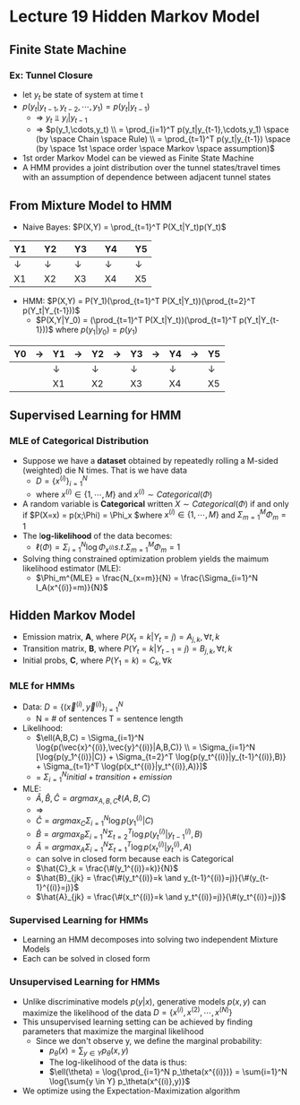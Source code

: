 # Lecture 19 Hidden Markov Model

## Finite State Machine

### Ex: Tunnel Closure

* let $y_t$ be state of system at time t
* $p(y_t|y_{t-1},y_{t-2},\cdots,y_1) = p(y_t|y_{t-1})$
  * => $y_t ⫫ y_i | y_{t-1}$
  * => $p(y_1,\cdots,y_t) \\ = \prod_{i=1}^T p(y_t|y_{t-1},\cdots,y_1) \space (by \space Chain \space Rule) \\ = \prod_{t=1}^T p(y_t|y_{t-1}) \space (by \space 1st \space order \space Markov \space assumption)$
* 1st order Markov Model can be viewed as Finite State Machine
* A HMM provides a joint distribution over the tunnel states/travel times with an assumption of dependence between adjacent tunnel states

## From Mixture Model to HMM

* Naive Bayes: $P(X,Y) = \prod_{t=1}^T P(X_t|Y_t)p(Y_t)$

| Y1   |      | Y2   |      | Y3   |      | Y4   |      | Y5   |
| ---- | ---- | ---- | ---- | ---- | ---- | ---- | ---- | ---- |
| ↓    |      | ↓    |      | ↓    |      | ↓    |      | ↓    |
| X1   |      | X2   |      | X3   |      | X4   |      | X5   |

* HMM: $P(X,Y) = P(Y_1)(\prod_{t=1}^T P(X_t|Y_t))(\prod_{t=2}^T p(Y_t|Y_{t-1}))$
  * $P(X,Y|Y_0) = (\prod_{t=1}^T P(X_t|Y_t))(\prod_{t=1}^T p(Y_t|Y_{t-1}))$ where $p(y_1|y_0) = p(y_1)$

| Y0   | →    | Y1   | →    | Y2   | →    | Y3   | →    | Y4   | →    | Y5   |
| ---- | ---- | ---- | ---- | ---- | ---- | ---- | ---- | ---- | ---- | ---- |
|      |      | ↓    |      | ↓    |      | ↓    |      | ↓    |      | ↓    |
|      |      | X1   |      | X2   |      | X3   |      | X4   |      | X5   |

## Supervised Learning for HMM

### MLE of Categorical Distribution

* Suppose we have a **dataset** obtained by repeatedly rolling a M-sided (weighted) die N times. That is we have data
  * $D = \{x^{(i)}\}_{i=1}^N$
  * where $x^{(i)} \in \{1,\cdots,M\}$ and $x^{(i)} \sim Categorical(\Phi)$
* A random variable is **Categorical** written $X \sim Categorical(\Phi)$ if and only if $P(X=x) = p(x;\Phi) = \Phi_x $where $x^{(i)} \in \{1,\cdots,M\}$ and $\Sigma_{m=1}^M \Phi_m = 1$
* The l**og-likelihood** of the data becomes:
  * $\ell(\Phi) = \Sigma_{i=1}^N \log{\Phi_{x^{(i)}}} s.t. \Sigma_{m=1}^M \Phi_m = 1$
* Solving thing constrained optimization problem yields the maimum likelihood estimator (MLE):
  * $\Phi_m^{MLE} = \frac{N_{x=m}}{N} = \frac{\Sigma_{i=1}^N I_A(x^{(i)}=m)}{N}$

## Hidden Markov Model

* Emission matrix, **A**, where $P(X_t=k|Y_t=j)=A_{j,k},\forall t,k$
* Transition matrix, **B**, where $P(Y_t=k|Y_{t-1}=j) = B_{j,k}, \forall t,k$
* Initial probs, **C**, where $P(Y_1=k)=C_k, \forall k$

### MLE for HMMs

* Data: $D=\{(\vec{x}^{(i)},\vec{y}^{(i)}\}_{i=1}^N$
  * N = # of sentences T = sentence length
* Likelihood:
  * $\ell(A,B,C) = \Sigma_{i=1}^N \log{p(\vec{x}^{(i)},\vec{y}^{(i)}|A,B,C)} \\ = \Sigma_{i=1}^N [\log{p(y_1^{(i)}|C)} + \Sigma_{t=2}^T \log{p(y_t^{(i)}|y_{t-1}^{(i)},B)} + \Sigma_{t=1}^T \log{p(x_t^{(i)}|y_t^{(i)},A)}]$
  * = $\Sigma_{i=1}^N initial + transition + emission$
* MLE:
  * $\hat{A},\hat{B},\hat{C} = argmax_{A,B,C} \ell(A,B,C)$
  * =>
  * $\hat{C} = argmax_C \Sigma_{i=1}^N \log{p(y_1^{(i)}|C)}$
  * $\hat{B} = argmax_B \Sigma_{i=1}^N \Sigma_{t=2}^T \log{p(y_t^{(i)}|y_{t-1}^{(i)},B)}$
  * $\hat{A} = argmax_A \Sigma_{i=1}^N \Sigma_{t=1}^T \log{p(x_t^{(i)}|y_t^{(i)},A)}$
  * can solve in closed form because each is Categorical
  * $\hat{C}_k = \frac{\#(y_1^{(i)}=k)}{N}$
  * $\hat{B}_{jk} = \frac{\#(y_t^{(i)}=k \and y_{t-1}^{(i)}=j)}{\#(y_{t-1}^{(i)}=j)}$
  * $\hat{A}_{jk} = \frac{\#(x_t^{(i)}=k \and y_t^{(i)}=j)}{\#(y_t^{(i)}=j)}$

### Supervised Learning for HMMs

* Learning an HMM decomposes into solving two independent Mixture Models
* Each can be solved in closed form

### Unsupervised Learning for HMMs

* Unlike discriminative models $p(y|x)$, generative models $p(x,y)$ can maximize the likelihood of the data $D = \{x^{(i)},x^{(2)},\cdots,x^{(N)}\}$
* This unsupervised learning setting can be achieved by finding parameters that maximize the marginal likelihood
  * Since we don't observe y, we define the marginal probability:
    * $p_\theta(x) = \sum_{y \in Y} p_\theta(x,y)$
    * The log-likelihood of the data is thus:
    * $\ell(\theta) = \log{\prod_{i=1}^N p_\theta(x^{(i)})} = \sum{i=1}^N \log{\sum{y \in Y} p_\theta(x^{(i)},y)}$
* We optimize using the Expectation-Maximization algorithm